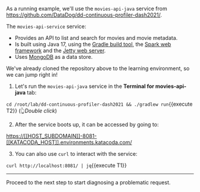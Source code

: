 As a running example, we'll use the `movies-api-java` service from
<https://github.com/DataDog/dd-continuous-profiler-dash2021/>.

The `movies-api-service` service:

* Provides an API to list and search for movies and movie metadata.
* Is built using Java 17, using the [Gradle build tool](https://gradle.org/), the [Spark web framework](https://sparkjava.com/) and the
[Jetty web server](https://www.eclipse.org/jetty/).
* Uses [MongoDB](https://www.mongodb.com/) as a data store.

We've already cloned the repository above to the learning environment, so we can jump right in!

1. Let's run the `movies-api-java` service in the **Terminal for movies-api-java** tab:

  `cd /root/lab/dd-continuous-profiler-dash2021 && ./gradlew run`{{execute T2}} (👆_Double click_)

2. After the service boots up, it can be accessed by going to:

  <https://[[HOST_SUBDOMAIN]]-8081-[[KATACODA_HOST]].environments.katacoda.com/>

3. You can also use `curl` to interact with the service:

  `curl http://localhost:8081/ | jq`{{execute T1}}

---

Proceed to the next step to start diagnosing a problematic request.
